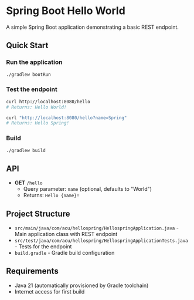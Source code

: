 # Spring Boot Hello World

A simple Spring Boot application demonstrating a basic REST endpoint.

## Quick Start

### Run the application
```bash
./gradlew bootRun
```

### Test the endpoint
```bash
curl http://localhost:8080/hello
# Returns: Hello World!

curl "http://localhost:8080/hello?name=Spring"
# Returns: Hello Spring!
```

### Build
```bash
./gradlew build
```

## API

- **GET** `/hello`
  - Query parameter: `name` (optional, defaults to "World")
  - Returns: `Hello {name}!`

## Project Structure

- `src/main/java/com/acu/hellospring/HellospringApplication.java` - Main application class with REST endpoint
- `src/test/java/com/acu/hellospring/HellospringApplicationTests.java` - Tests for the endpoint
- `build.gradle` - Gradle build configuration

## Requirements

- Java 21 (automatically provisioned by Gradle toolchain)
- Internet access for first build